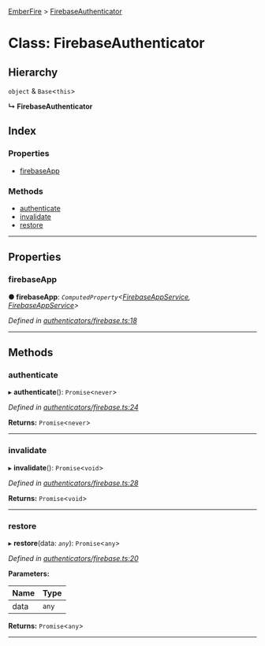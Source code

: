 [EmberFire](../README.md) > [FirebaseAuthenticator](../classes/firebaseauthenticator.md)

# Class: FirebaseAuthenticator

## Hierarchy

 `object` & `Base`<`this`>

**↳ FirebaseAuthenticator**

## Index

### Properties

* [firebaseApp](firebaseauthenticator.md#firebaseapp)

### Methods

* [authenticate](firebaseauthenticator.md#authenticate)
* [invalidate](firebaseauthenticator.md#invalidate)
* [restore](firebaseauthenticator.md#restore)

---

## Properties

<a id="firebaseapp"></a>

###  firebaseApp

**● firebaseApp**: *`ComputedProperty`<[FirebaseAppService](firebaseappservice.md), [FirebaseAppService](firebaseappservice.md)>*

*Defined in [authenticators/firebase.ts:18](https://github.com/firebase/emberfire/blob/v3/addon/authenticators/firebase.ts#L18)*

___

## Methods

<a id="authenticate"></a>

###  authenticate

▸ **authenticate**(): `Promise`<`never`>

*Defined in [authenticators/firebase.ts:24](https://github.com/firebase/emberfire/blob/v3/addon/authenticators/firebase.ts#L24)*

**Returns:** `Promise`<`never`>

___
<a id="invalidate"></a>

###  invalidate

▸ **invalidate**(): `Promise`<`void`>

*Defined in [authenticators/firebase.ts:28](https://github.com/firebase/emberfire/blob/v3/addon/authenticators/firebase.ts#L28)*

**Returns:** `Promise`<`void`>

___
<a id="restore"></a>

###  restore

▸ **restore**(data: *`any`*): `Promise`<`any`>

*Defined in [authenticators/firebase.ts:20](https://github.com/firebase/emberfire/blob/v3/addon/authenticators/firebase.ts#L20)*

**Parameters:**

| Name | Type |
| ------ | ------ |
| data | `any` |

**Returns:** `Promise`<`any`>

___

